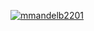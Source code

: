 [![mmandelb2201](https://circleci.com/gh/mmandelb2201/SSW-567.svg?style=svg)](https://app.circleci.com/pipelines/github/mmandelb2201/SSW-567?branch=main&filter=all)

